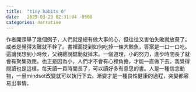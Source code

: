 ```yaml
---
title:  "tiny habits 0"
date:   2025-03-23 02:31:04 -0500
categories: narrative
---
```

作者開頭舉了幾個例子，人們就是總有做大事的心，但往往又害怕失敗就放棄了。或者是覺得太難就不幹了。書裡面提到如何吃掉一條大鯨魚，答案是一口一口吃。這讓我想到小時候，父親總說鋸動就掉末。一個道理，小的努力，進步時間長了就會有聚集效應。也正是因為小，人們才不會有心裡負擔，才能一直做下去。我覺得閱讀也是這樣，每天讀一頁時間長了，可以讀好多有意思的書。人是一種信念動物，一旦mindset改變就可以執行下去。漸變才是一種良性健康的過程，突變都容易出事情。